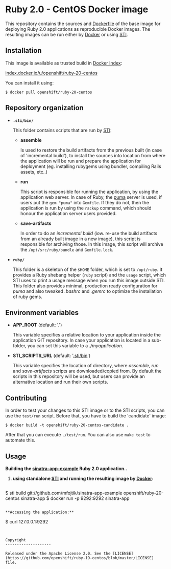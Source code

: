 Ruby 2.0 - CentOS Docker image
========================================

This repository contains the sources and
[Dockerfile](https://github.com/openshift/ruby-20-centos/blob/master/Dockerfile)
of the base image for deploying Ruby 2.0 applications as reproducible Docker
images. The resulting images can be run either by [Docker](http://docker.io)
or using [STI](https://github.com/openshift/source-to-image).

Installation
---------------

This image is available as trusted build in [Docker Index](https://index.docker.io):

[index.docker.io/u/openshift/ruby-20-centos](https://index.docker.io/u/openshift/ruby-20-centos/)

You can install it using:

```
$ docker pull openshift/ruby-20-centos
```

Repository organization
------------------------

* **`.sti/bin/`**

  This folder contains scripts that are run by [STI](https://github.com/openshift/source-to-image):

  *   **assemble**

      Is used to restore the build artifacts from the previous built (in case of
      'incremental build'), to install the sources into location from where the
      application will be run and prepare the application for deployment (eg.
      installing rubygems using bundler, compiling Rails assets, etc..)

  *   **run**

      This script is responsible for running the application, by using the
      application web server. In case of Ruby, the [puma](http://puma.io/)
      server is used, if users put the `gem "puma"` into `Gemfile`. If they do not,
      then the application is run by using the `rackup` command, which should
      honour the application server users provided.

  *   **save-artifacts**

      In order to do an *incremental build* (iow. re-use the build artifacts
      from an already built image in a new image), this script is responsible for
      archiving those. In this image, this script will archive the
      `/opt/src/ruby/bundle` and `Gemfile.lock`.


* **`ruby/`**

  This folder is a skeleton of the `$HOME` folder, which is set to `/opt/ruby`.
  It provides a Ruby shebang helper (`ruby` script) and the `usage` script,
  which STI uses to print a usage message when you run this image outside STI.
  This folder also provides minimal, production ready configuration for *puma*
  and also tweaked *.bashrc* and *.gemrc* to optimize the installation of ruby
  gems.


Environment variables
---------------------

*  **APP_ROOT** (default: '.')

    This variable specifies a relative location to your application inside the
    application GIT repository. In case your application is located in a
    sub-folder, you can set this variable to a *./myapplication*.

*  **STI_SCRIPTS_URL** (default: '[.sti/bin](https://raw.githubusercontent.com/openshift/ruby-19-centos/master/.sti/bin)')

    This variable specifies the location of directory, where *assemble*, *run* and
    *save-artifacts* scripts are downloaded/copied from. By default the scripts
    in this repository will be used, but users can provide an alternative
    location and run their own scripts.

Contributing
------------

In order to test your changes to this STI image or to the STI scripts, you can
use the `test/run` script. Before that, you have to build the 'candidate' image:

```
$ docker build -t openshift/ruby-20-centos-candidate .
```

After that you can execute `./test/run`. You can also use `make test` to
automate this.

Usage
---------------------

**Building the [sinatra-app-example](https://github.com/mfojtik/sinatra-app-example) Ruby 2.0 application..**

1. **using standalone [STI](https://github.com/openshift/source-to-image) and running the resulting image by [Docker](http://docker.io):**

    ```
$ sti build git://github.com/mfojtik/sinatra-app-example openshift/ruby-20-centos sinatra-app
$ docker run -p 9292:9292 sinatra-app
```

**Accessing the application:**
```
$ curl 127.0.0.1:9292
```


Copyright
--------------------

Released under the Apache License 2.0. See the [LICENSE](https://github.com/openshift/ruby-19-centos/blob/master/LICENSE) file.
